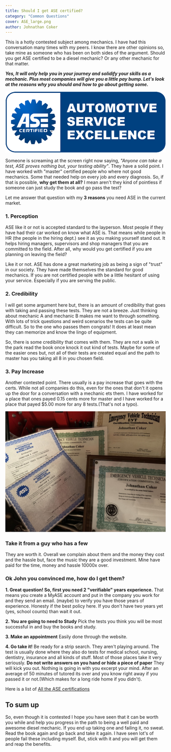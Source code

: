 ```yaml
---
title: Should I get ASE certified?
category: "Common Questions"
cover: ASE_large.png
author: Johnathan Coker
---
```


This is a hotly contested subject among mechanics. I have had this conversation many times with my peers. I know there are other opinions so, take mine as someone who has been on both sides of the argument. Should you get ASE certified to be a diesel mechanic? Or any other mechanic for that matter.

***Yes, It will only help you in your journey and solidify your skills as a mechanic. Plus most companies will give you a little pay bump. Let's look at the reasons why you should and how to go about getting some.*** 

![test](./ASE_large.png)

Someone is screaming at the screen right now saying, *"Anyone can take a test, ASE proves nothing but, your testing ability"*. They have a solid point. I have worked with "master" certified people who where not good mechanics. Some that needed help on every job and every diagnosis. So, if that is possible, **why get them at all?** I mean aren't they kind of pointless if someone can just study the book and go pass the test?

Let me answer that question with my **3 reasons** you need ASE in the current market. 


### 1. Perception 

ASE like it or not is accepted standard to the layperson. Most people if they have had their car worked on know what ASE is. That means while people in HR (the people in the hiring dept.) see it as you making yourself stand out. It helps hiring managers, supervisors and shop managers that you are committed to the field. After all, why would you get certified if you are planning on leaving the field? 

Like it or not. ASE has done a great marketing job as being a sign of "trust" in our society. They have made themselves the standard for good mechanics. If you are not certified people with be a little hesitant of using your service. Especially if you are serving the public.


### 2. Credibility  

I will get some argument here but, there is an amount of credibility that goes with taking and passing these tests. They are not a breeze. Just thinking about mechanic A and mechanic B makes me want to through something. With lots of trick questions and weird scenarios the tests can be quite difficult. So to the one who passes them congrats! It does at least mean they can memorize and know the lingo of equipment. 

So, there is some credibility that comes with them. They are not a walk in the park read the book once knock it out kind of tests. Maybe for some of the easier ones but, not all of their tests are created equal and the path to master has you taking all 8 in you chosen field. 


### 3. Pay Increase

Another contested point. There usually is a pay increase that goes with the certs. While not all companies do this, even for the ones that don't it opens up the door for a conversation with a mechanic ets them. I have worked for a place that ones payed 0.15 cents more for master and I have worked for a place that payed $5.00 more for any 8 tests.(That's not a typo). 

![certs](./bK4QowI7TwC5FK4qnGPbvQ_thumb_1.jpg)

### Take it from a guy who has a few

They are worth it. Overall we complain about them and the money they cost and the hassle but, face the music they are a good investment. Mine have paid for the time, money and hassle 10000x over. 

### Ok John you convinced me, how do I get them?

**1. Great question! So, first you need 2 "verifiable" years experience.** 
That means you create a MyASE account and put in the company you work for and they send an email. (maybe) to verify you have those years of experience. Honesty if the best policy here. If you don't have two years yet (yes, school counts) than wait it out. 

**2. You are going to need to Study**
Pick the tests you think you will be most successful in and buy the books and study. 

**3. Make an appointment**
Easily done through the website.

**4. Go take it!**
Be ready for a strip search. They aren't playing around. The test is usually done where they also do tests for medical school, nursing, dentistry, insurance and all kinds of stuff. Most of those places take it very seriously. **Do not write answers on you hand or hide a piece of paper** They will kick you out. Nothing is going in with you excerpt your mind. After an average of 50 minutes of tutored its over and you know right away if you passed it or not.(Which makes for a long ride home if you didn't).




Here is a list of [All the ASE certifications](https://www.ase.com/About-ASE/Statistics.aspx)


## To sum up

So, even though it is contested I hope you have seen that it can be worth you while and help you progress in the path to being a well paid and awesome diesel mechanic. If you end up taking one and failing it, no sweat. Read the book again and go back and take it again. I have seen lot's of people fail these including myself. But, stick with it and you will get them and reap the benefits. 